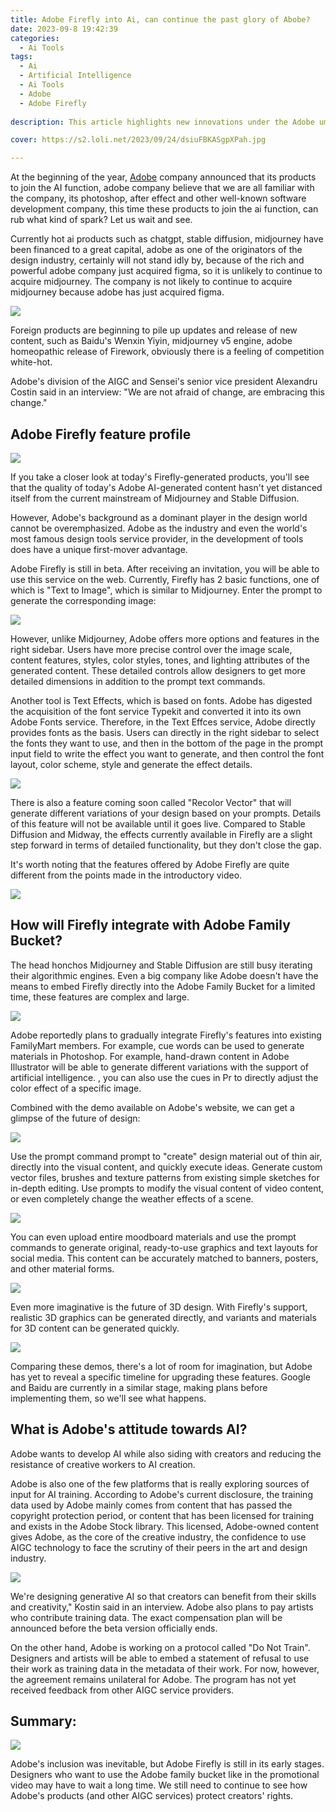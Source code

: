 ```yaml
---
title: Adobe Firefly into Ai, can continue the past glory of Abobe?
date: 2023-09-8 19:42:39
categories:
  - Ai Tools
tags:
  - Ai
  - Artificial Intelligence
  - Ai Tools
  - Adobe
  - Adobe Firefly
  
description: This article highlights new innovations under the Adobe umbrella, what will be the chemistry of productivity tools plus Ai, and is the competition for AIGC entering a white-hot stage?

cover: https://s2.loli.net/2023/09/24/dsiuFBKASgpXPah.jpg

---
```


At the beginning of the year, [Adobe](https://www.adobe.com/) company announced that its products to join the AI function, adobe company believe that we are all familiar with the company, its photoshop, after effect and other well-known software development company, this time these products to join the ai function, can rub what kind of spark? Let us wait and see.

Currently hot ai products such as chatgpt, stable diffusion, midjourney have been financed to a great capital, adobe as one of the originators of the design industry, certainly will not stand idly by, because of the rich and powerful adobe company just acquired figma, so it is unlikely to continue to acquire midjourney. The company is not likely to continue to acquire midjourney because adobe has just acquired figma.

![](https://s2.loli.net/2023/09/08/iS9WKHxtugpUFh7.png)

Foreign products are beginning to pile up updates and release of new content, such as Baidu's Wenxin Yiyin, midjourney v5 engine, adobe homeopathic release of Firework, obviously there is a feeling of competition white-hot.

Adobe's division of the AIGC and Sensei's senior vice president Alexandru Costin said in an interview: "We are not afraid of change, are embracing this change."

## Adobe Firefly feature profile

![](https://s2.loli.net/2023/09/08/JDsw2ClbT9MkjNt.jpg)

If you take a closer look at today's Firefly-generated products, you'll see that the quality of today's Adobe AI-generated content hasn't yet distanced itself from the current mainstream of Midjourney and Stable Diffusion.

However, Adobe's background as a dominant player in the design world cannot be overemphasized. Adobe as the industry and even the world's most famous design tools service provider, in the development of tools does have a unique first-mover advantage.

Adobe Firefly is still in beta. After receiving an invitation, you will be able to use this service on the web. Currently, Firefly has 2 basic functions, one of which is "Text to Image", which is similar to Midjourney. Enter the prompt to generate the corresponding image:

![](https://s2.loli.net/2023/09/08/BvzsZVJhOoKlHcW.png)

However, unlike Midjourney, Adobe offers more options and features in the right sidebar. Users have more precise control over the image scale, content features, styles, color styles, tones, and lighting attributes of the generated content. These detailed controls allow designers to get more detailed dimensions in addition to the prompt text commands.

Another tool is Text Effects, which is based on fonts. Adobe has digested the acquisition of the font service Typekit and converted it into its own Adobe Fonts service. Therefore, in the Text Effces service, Adobe directly provides fonts as the basis. Users can directly in the right sidebar to select the fonts they want to use, and then in the bottom of the page in the prompt input field to write the effect you want to generate, and then control the font layout, color scheme, style and generate the effect details.

![](https://s2.loli.net/2023/09/08/fs3QqLb6AaZp1TJ.png)

There is also a feature coming soon called "Recolor Vector" that will generate different variations of your design based on your prompts. Details of this feature will not be available until it goes live. Compared to Stable Diffusion and Midway, the effects currently available in Firefly are a slight step forward in terms of detailed functionality, but they don't close the gap.

It's worth noting that the features offered by Adobe Firefly are quite different from the points made in the introductory video.

![](https://s2.loli.net/2023/09/08/53UkcavtGPl6qIe.png)

## How will Firefly integrate with Adobe Family Bucket?

The head honchos Midjourney and Stable Diffusion are still busy iterating their algorithmic engines. Even a big company like Adobe doesn't have the means to embed Firefly directly into the Adobe Family Bucket for a limited time, these features are complex and large.

![](https://s2.loli.net/2023/09/08/A8fdPzHSbK2qsle.png)

Adobe reportedly plans to gradually integrate Firefly's features into existing FamilyMart members. For example, cue words can be used to generate materials in Photoshop. For example, hand-drawn content in Adobe Illustrator will be able to generate different variations with the support of artificial intelligence. , you can also use the cues in Pr to directly adjust the color effect of a specific image.

Combined with the demo available on Adobe's website, we can get a glimpse of the future of design:

![](https://s2.loli.net/2023/09/08/u7Tom5hlx4PHLVc.png)

Use the prompt command prompt to "create" design material out of thin air, directly into the visual content, and quickly execute ideas. Generate custom vector files, brushes and texture patterns from existing simple sketches for in-depth editing. Use prompts to modify the visual content of video content, or even completely change the weather effects of a scene.

![](https://s2.loli.net/2023/09/08/RJZ9pTMns8u1Ovo.png)

You can even upload entire moodboard materials and use the prompt commands to generate original, ready-to-use graphics and text layouts for social media. This content can be accurately matched to banners, posters, and other material forms.

![](https://s2.loli.net/2023/09/08/pFD9OHek6RKvdta.png)

Even more imaginative is the future of 3D design. With Firefly's support, realistic 3D graphics can be generated directly, and variants and materials for 3D content can be generated quickly.

![](https://s2.loli.net/2023/09/08/63jfCVaSG574Dn2.png)

Comparing these demos, there's a lot of room for imagination, but Adobe has yet to reveal a specific timeline for upgrading these features. Google and Baidu are currently in a similar stage, making plans before implementing them, so we'll see what happens.

## What is Adobe's attitude towards AI?

Adobe wants to develop AI while also siding with creators and reducing the resistance of creative workers to AI creation.

Adobe is also one of the few platforms that is really exploring sources of input for AI training. According to Adobe's current disclosure, the training data used by Adobe mainly comes from content that has passed the copyright protection period, or content that has been licensed for training and exists in the Adobe Stock library. This licensed, Adobe-owned content gives Adobe, as the core of the creative industry, the confidence to use AIGC technology to face the scrutiny of their peers in the art and design industry.

![](https://s2.loli.net/2023/09/08/1d954MtWVBo6CRE.png)

We're designing generative AI so that creators can benefit from their skills and creativity," Kostin said in an interview.
Adobe also plans to pay artists who contribute training data. The exact compensation plan will be announced before the beta version officially ends.

On the other hand, Adobe is working on a protocol called "Do Not Train". Designers and artists will be able to embed a statement of refusal to use their work as training data in the metadata of their work. For now, however, the agreement remains unilateral for Adobe. The program has not yet received feedback from other AIGC service providers.

## Summary:

![](https://s2.loli.net/2023/09/08/cT1WDZXSNYHr9AF.png)

Adobe's inclusion was inevitable, but Adobe Firefly is still in its early stages. Designers who want to use the Adobe family bucket like in the promotional video may have to wait a long time. We still need to continue to see how Adobe's products (and other AIGC services) protect creators' rights.




